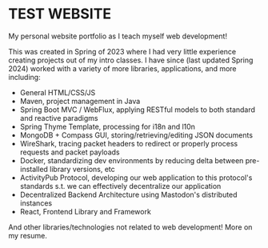 # TEST WEBSITE
My personal website portfolio as I teach myself web development!

This was created in Spring of 2023 where I had very little experience creating projects out of my intro classes. I have since (last updated Spring 2024) worked with a variety of more libraries, applications, and more including:
- General HTML/CSS/JS
- Maven, project management in Java
- Spring Boot MVC / WebFlux, applying RESTful models to both standard and reactive paradigms
- Spring Thyme Template, processing for i18n and l10n
- MongoDB + Compass GUI, storing/retrieving/editing JSON documents
- WireShark, tracing packet headers to redirect or properly process requests and packet payloads
- Docker, standardizing dev environments by reducing delta between pre-installed library versions, etc
- ActivityPub Protocol, developing our web application to this protocol's standards s.t. we can effectively decentralize our application
- Decentralized Backend Architecture using Mastodon's distributed instances
- React, Frontend Library and Framework

And other libraries/technologies not related to web development! More on my resume.